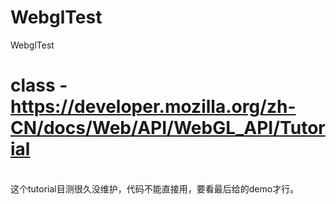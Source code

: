 # WebglTest
WebglTest

# class - https://developer.mozilla.org/zh-CN/docs/Web/API/WebGL_API/Tutorial

<br>这个tutorial目测很久没维护，代码不能直接用，要看最后给的demo才行。